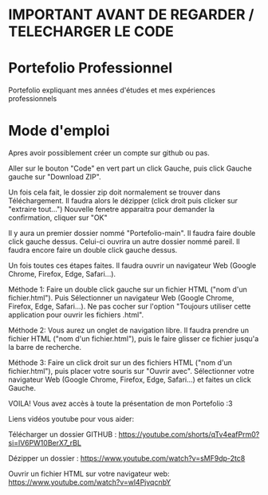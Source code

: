 # IMPORTANT AVANT DE REGARDER / TELECHARGER LE CODE
# Portefolio Professionnel
Portefolio expliquant mes années d'études et mes expériences professionnels

# Mode d'emploi
Apres avoir possiblement créer un compte sur github ou pas.

Aller sur le bouton "Code" en vert part un click Gauche, puis click Gauche gauche sur "Download ZIP".

Un fois cela fait, le dossier zip doit normalement se trouver dans Téléchargement.
Il faudra alors le dézipper (click droit puis clicker sur "extraire tout...")
Nouvelle fenetre apparaitra pour demander la confirmation, cliquer sur "OK"

Il y aura un premier dossier nommé "Portefolio-main".
Il faudra faire double click gauche dessus. Celui-ci ouvrira un autre dossier nommé pareil.
Il faudra encore faire un double click gauche dessus.

Un fois toutes ces étapes faites.
Il faudra ouvrir un navigateur Web (Google Chrome, Firefox, Edge, Safari...).

Méthode 1:
Faire un double click gauche sur un fichier HTML ("nom d'un fichier.html").
Puis Sélectionner un navigateur Web (Google Chrome, Firefox, Edge, Safari...).
Ne pas cocher sur l'option "Toujours utiliser cette application pour ouvrir les fichiers .html".

Méthode 2: 
Vous aurez un onglet de navigation libre.
Il faudra prendre un fichier HTML ("nom d'un fichier.html"), puis le faire glisser ce fichier jusqu'a la barre de recherche.

Méthode 3:
Faire un click droit sur un des fichiers HTML ("nom d'un fichier.html"), puis placer votre souris sur "Ouvrir avec".
Sélectionner votre navigateur Web (Google Chrome, Firefox, Edge, Safari...) et faites un click Gauche.


VOILA! Vous avez accès à toute la présentation de mon Portefolio :3

Liens vidéos youtube pour vous aider: 

Télécharger un dossier GITHUB : https://youtube.com/shorts/qTv4eafPrm0?si=lV6PW10BerX7_rBL

Dézipper un dossier : https://www.youtube.com/watch?v=sMF9dp-2tc8

Ouvrir un fichier HTML sur votre navigateur web: https://www.youtube.com/watch?v=wl4PjvqcnbY

